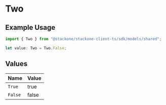 # Two

## Example Usage

```typescript
import { Two } from "@stackone/stackone-client-ts/sdk/models/shared";

let value: Two = Two.False;
```

## Values

| Name    | Value   |
| ------- | ------- |
| `True`  | true    |
| `False` | false   |